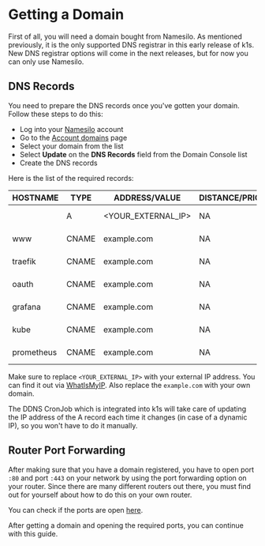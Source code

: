# Getting a Domain

First of all, you will need a domain bought from Namesilo. As mentioned previously, it is the only supported DNS registrar in this early release of k1s. New DNS registrar options will come in the next releases, but for now you can only use Namesilo.

## DNS Records

You need to prepare the DNS records once you've gotten your domain. Follow these steps to do this:

- Log into your [Namesilo](https://www.namesilo.com/) account
- Go to the [Account domains](https://www.namesilo.com/account_domains.php) page
- Select your domain from the list
- Select **Update** on the **DNS Records** field from the Domain Console list
- Create the DNS records

Here is the list of the required records:

| HOSTNAME   | TYPE  | ADDRESS/VALUE      | DISTANCE/PRIO | TTL  | SERVICE   |
|------------|-------|--------------------|---------------|------|-----------|
|            | A     | \<YOUR_EXTERNAL_IP> | NA            | 3603 | 3rd-party |
| www        | CNAME | example.com        | NA            | 3603 | 3rd-party |
| traefik    | CNAME | example.com        | NA            | 3603 | 3rd-party |
| oauth      | CNAME | example.com        | NA            | 3603 | 3rd-party |
| grafana    | CNAME | example.com        | NA            | 3603 | 3rd-party |
| kube       | CNAME | example.com        | NA            | 3603 | 3rd-party |
| prometheus | CNAME | example.com        | NA            | 3603 | 3rd-party |

Make sure to replace `<YOUR_EXTERNAL_IP>` with your external IP address. You can find it out via [WhatIsMyIP](https://www.whatismyip.com/). Also replace the `example.com` with your own domain.

The DDNS CronJob which is integrated into k1s will take care of updating the IP address of the A record each time it changes (in case of a dynamic IP), so you won't have to do it manually.

## Router Port Forwarding

After making sure that you have a domain registered, you have to open port `:80` and port `:443` on your network by using the port forwarding option on your router. Since there are many different routers out there, you must find out for yourself about how to do this on your own router.

You can check if the ports are open [here](https://www.canyouseeme.org/).

After getting a domain and opening the required ports, you can continue with this guide.
